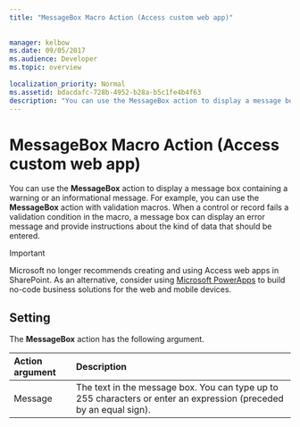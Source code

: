 ```yaml
---
title: "MessageBox Macro Action (Access custom web app)"
 
 
manager: kelbow
ms.date: 09/05/2017
ms.audience: Developer
ms.topic: overview
  
localization_priority: Normal
ms.assetid: bdacdafc-728b-4952-b28a-b5c1fe4b4f63
description: "You can use the MessageBox action to display a message box containing a warning or an informational message. For example, you can use the MessageBox action with validation macros. When a control or record fails a validation condition in the macro, a message box can display an error message and provide instructions about the kind of data that should be entered."
---
```


# MessageBox Macro Action (Access custom web app)

You can use the **MessageBox** action to display a message box containing a warning or an informational message. For example, you can use the **MessageBox** action with validation macros. When a control or record fails a validation condition in the macro, a message box can display an error message and provide instructions about the kind of data that should be entered. 
  
> [!IMPORTANT]
> Microsoft no longer recommends creating and using Access web apps in SharePoint. As an alternative, consider using [Microsoft PowerApps](https://powerapps.microsoft.com/en-us/) to build no-code business solutions for the web and mobile devices. 
  
## Setting

The **MessageBox** action has the following argument. 
  
|**Action argument**|**Description**|
|:-----|:-----|
|Message  <br/> |The text in the message box. You can type up to 255 characters or enter an expression (preceded by an equal sign).  <br/> |
   

